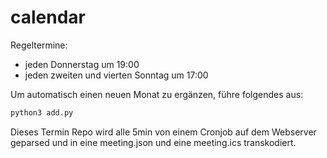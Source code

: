 # calendar

Regeltermine:
- jeden Donnerstag um 19:00
- jeden zweiten und vierten Sonntag um 17:00

Um automatisch einen neuen Monat zu ergänzen, führe folgendes aus:
```bash
python3 add.py
```

Dieses Termin Repo wird alle 5min von einem Cronjob auf dem Webserver geparsed und in eine meeting.json und eine meeting.ics transkodiert.
